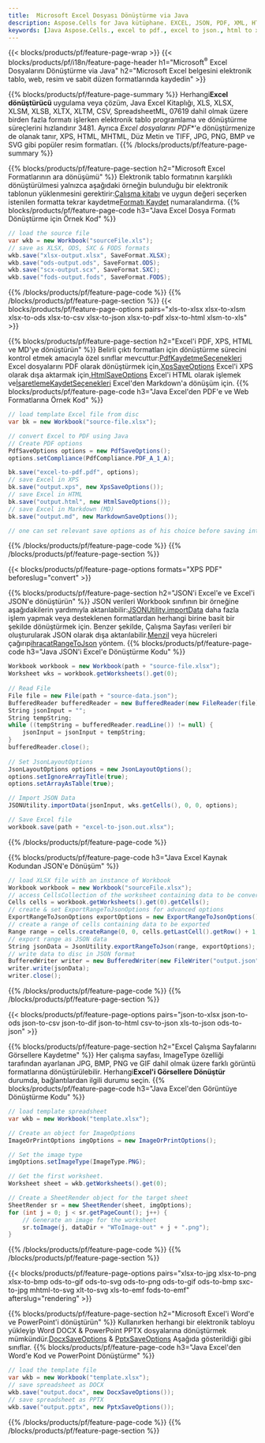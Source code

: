 ```yaml
---
title:  Microsoft Excel Dosyası Dönüştürme via Java
description: Aspose.Cells for Java kütüphane. EXCEL, JSON, PDF, XML, HTML, TXT, TSV, CSV, SQL, JPG, PNG ve daha fazla formatı yalnızca birkaç satır Java koduyla dönüştürün.
keywords: [Java Aspose.Cells., excel to pdf., excel to json., html to xps., csv to json., json to pdf., xml to excel and Convert files between various formats in Java]
---
```

{{< blocks/products/pf/feature-page-wrap >}}
{{< blocks/products/pf/i18n/feature-page-header h1="Microsoft<sup>&reg;</sup> Excel Dosyalarını Dönüştürme via Java" h2="Microsoft Excel belgesini elektronik tablo, web, resim ve sabit düzen formatlarında kaydedin" >}}

{{% blocks/products/pf/feature-page-summary %}}
 Herhangi**Excel dönüştürücü** uygulama veya çözüm, Java Excel Kitaplığı, XLS, XLSX, XLSM, XLSB, XLTX, XLTM, CSV, SpreadsheetML, 07619 dahil olmak üzere birden fazla formatı işlerken elektronik tablo programlama ve dönüştürme süreçlerini hızlandırır 3481. Ayrıca *Excel dosyalarını PDF**'e dönüştürmenize de olanak tanır, XPS, HTML, MHTML, Düz Metin ve TIFF, JPG, PNG, BMP ve SVG gibi popüler resim formatları.
{{% /blocks/products/pf/feature-page-summary %}}

{{% blocks/products/pf/feature-page-section h2="Microsoft Excel Formatlarının ara dönüşümü" %}}
 Elektronik tablo formatının karşılıklı dönüştürülmesi yalnızca aşağıdaki örneğin bulunduğu bir elektronik tablonun yüklenmesini gerektirir:[Çalışma kitabı](https://reference.aspose.com/cells/java/com.aspose.cells/Workbook) ve uygun değeri seçerken istenilen formatta tekrar kaydetme[Formatı Kaydet](https://reference.aspose.com/cells/java/com.aspose.cells/SaveFormat) numaralandırma.
{{% blocks/products/pf/feature-page-code h3="Java Excel Dosya Formatı Dönüştürme için Örnek Kod" %}}

```cs
// load the source file
var wkb = new Workbook("sourceFile.xls");
// save as XLSX, ODS, SXC & FODS formats
wkb.save("xlsx-output.xlsx", SaveFormat.XLSX);
wkb.save("ods-output.ods", SaveFormat.ODS);
wkb.save("scx-output.scx", SaveFormat.SXC);
wkb.save("fods-output.fods", SaveFormat.FODS);
```
{{% /blocks/products/pf/feature-page-code %}}
{{% /blocks/products/pf/feature-page-section %}}
{{< blocks/products/pf/feature-page-options pairs="xls-to-xlsx xlsx-to-xlsm xlsx-to-ods xlsx-to-csv xlsx-to-json xlsx-to-pdf xlsx-to-html xlsm-to-xls" >}}


{{% blocks/products/pf/feature-page-section h2="Excel\'i PDF, XPS, HTML ve MD\'ye dönüştürün" %}}
 Belirli çıktı formatları için dönüştürme sürecini kontrol etmek amacıyla özel sınıflar mevcuttur:[PdfKaydetmeSeçenekleri](https://reference.aspose.com/cells/java/com.aspose.cells/PdfSaveOptions) Excel dosyalarını PDF olarak dönüştürmek için,[XpsSaveOptions](https://reference.aspose.com/cells/java/com.aspose.cells/XpsSaveOptions) Excel'i XPS olarak dışa aktarmak için,[HtmlSaveOptions](https://reference.aspose.com/cells/java/com.aspose.cells/HtmlSaveOptions) Excel'i HTML olarak işlemek ve[İşaretlemeKaydetSeçenekleri](https://reference.aspose.com/cells/java/com.aspose.cells/MarkdownSaveOptions) Excel'den Markdown'a dönüşüm için.
{{% blocks/products/pf/feature-page-code h3="Java Excel\'den PDF\'e ve Web Formatlarına Örnek Kod" %}}

```cs
// load template Excel file from disc
var bk = new Workbook("source-file.xlsx");

// convert Excel to PDF using Java
// Create PDF options
PdfSaveOptions options = new PdfSaveOptions();
options.setCompliance(PdfCompliance.PDF_A_1_A);

bk.save("excel-to-pdf.pdf", options);
// save Excel in XPS
bk.save("output.xps", new XpsSaveOptions());
// save Excel in HTML
bk.save("output.html", new HtmlSaveOptions());
// save Excel in Markdown (MD)
bk.save("output.md", new MarkdownSaveOptions());

// one can set relevant save options as of his choice before saving into relevant format
```
{{% /blocks/products/pf/feature-page-code %}}
{{% /blocks/products/pf/feature-page-section %}}

{{< blocks/products/pf/feature-page-options formats="XPS PDF" beforeslug="convert" >}}

{{% blocks/products/pf/feature-page-section h2="JSON\'i Excel\'e ve Excel\'i JSON\'e dönüştürün" %}}
 JSON verileri Workbook sınıfının bir örneğine aşağıdakilerin yardımıyla aktarılabilir:[JSONUtility.importData](https://reference.aspose.com/cells/java/com.aspose.cells/jsonutility#importData) daha fazla işlem yapmak veya desteklenen formatlardan herhangi birine basit bir şekilde dönüştürmek için. Benzer şekilde, Çalışma Sayfası verileri bir oluşturularak JSON olarak dışa aktarılabilir.[Menzil](https://reference.aspose.com/cells/java/com.aspose.cells/range) veya hücreleri çağırıp[ihracatRangeToJson](https://reference.aspose.com/cells/java/com.aspose.cells/jsonutility) yöntem.
{{% blocks/products/pf/feature-page-code h3="Java JSON\'i Excel\'e Dönüştürme Kodu" %}}
```cs
Workbook workbook = new Workbook(path + "source-file.xlsx");
Worksheet wks = workbook.getWorksheets().get(0);
		
// Read File
File file = new File(path + "source-data.json");
BufferedReader bufferedReader = new BufferedReader(new FileReader(file));
String jsonInput = "";
String tempString;
while ((tempString = bufferedReader.readLine()) != null) {
	jsonInput = jsonInput + tempString; 
}
bufferedReader.close();
							
// Set JsonLayoutOptions
JsonLayoutOptions options = new JsonLayoutOptions();
options.setIgnoreArrayTitle(true);
options.setArrayAsTable(true);

// Import JSON Data
JSONUtility.importData(jsonInput, wks.getCells(), 0, 0, options);

// Save Excel file
workbook.save(path + "excel-to-json.out.xlsx");
```
{{% /blocks/products/pf/feature-page-code %}}

{{% blocks/products/pf/feature-page-code h3="Java Excel Kaynak Kodundan JSON\'e Dönüşüm" %}}
```cs
// load XLSX file with an instance of Workbook
Workbook workbook = new Workbook("sourceFile.xlsx");
// access CellsCollection of the worksheet containing data to be converted
Cells cells = workbook.getWorksheets().get(0).getCells();
// create & set ExportRangeToJsonOptions for advanced options
ExportRangeToJsonOptions exportOptions = new ExportRangeToJsonOptions();
// create a range of cells containing data to be exported
Range range = cells.createRange(0, 0, cells.getLastCell().getRow() + 1, cells.getLastCell().getColumn() + 1);
// export range as JSON data
String jsonData = JsonUtility.exportRangeToJson(range, exportOptions);
// write data to disc in JSON format
BufferedWriter writer = new BufferedWriter(new FileWriter("output.json"));
writer.write(jsonData);
writer.close();    
```
{{% /blocks/products/pf/feature-page-code %}}
{{% /blocks/products/pf/feature-page-section %}}

{{< blocks/products/pf/feature-page-options pairs="json-to-xlsx json-to-ods json-to-csv json-to-dif json-to-html csv-to-json xls-to-json ods-to-json" >}}

{{% blocks/products/pf/feature-page-section h2="Excel Çalışma Sayfalarını Görsellere Kaydetme" %}}
 Her çalışma sayfası, ImageType özelliği tarafından ayarlanan JPG, BMP, PNG ve GIF dahil olmak üzere farklı görüntü formatlarına dönüştürülebilir. Herhangi**Excel'i Görsellere Dönüştür** durumda, bağlantılardan ilgili durumu seçin.
{{% blocks/products/pf/feature-page-code h3="Java Excel\'den Görüntüye Dönüştürme Kodu" %}}
```cs
// load template spreadsheet
var wkb = new Workbook("template.xlsx");

// Create an object for ImageOptions
ImageOrPrintOptions imgOptions = new ImageOrPrintOptions();

// Set the image type
imgOptions.setImageType(ImageType.PNG);

// Get the first worksheet.
Worksheet sheet = wkb.getWorksheets().get(0);

// Create a SheetRender object for the target sheet
SheetRender sr = new SheetRender(sheet, imgOptions);
for (int j = 0; j < sr.getPageCount(); j++) {
	// Generate an image for the worksheet
	sr.toImage(j, dataDir + "WToImage-out" + j + ".png");
}
```
{{% /blocks/products/pf/feature-page-code %}}
{{% /blocks/products/pf/feature-page-section %}}

{{< blocks/products/pf/feature-page-options pairs="xlsx-to-jpg xlsx-to-png xlsx-to-bmp ods-to-gif ods-to-svg ods-to-png ods-to-gif ods-to-bmp sxc-to-jpg mhtml-to-svg xlt-to-svg xls-to-emf fods-to-emf" afterslug="rendering" >}}

{{% blocks/products/pf/feature-page-section h2="Microsoft Excel\'i Word\'e ve PowerPoint\'i dönüştürün" %}}
Kullanırken herhangi bir elektronik tabloyu yükleyip Word DOCX & PowerPoint PPTX dosyalarına dönüştürmek mümkündür.[DocxSaveOptions](https://reference.aspose.com/cells/java/com.aspose.cells/DocxSaveOptions) & [PptxSaveOptions](https://reference.aspose.com/cells/java/com.aspose.cells/PptxSaveOptions) Aşağıda gösterildiği gibi sınıflar.
{{% blocks/products/pf/feature-page-code h3="Java Excel\'den Word\'e Kod ve PowerPoint Dönüştürme" %}}
```cs
// load the template file
var wkb = new Workbook("template.xlsx");
// save spreadsheet as DOCX
wkb.save("output.docx", new DocxSaveOptions());
// save spreadsheet as PPTX
wkb.save("output.pptx", new PptxSaveOptions());
```
{{% /blocks/products/pf/feature-page-code %}}
{{% /blocks/products/pf/feature-page-section %}}
